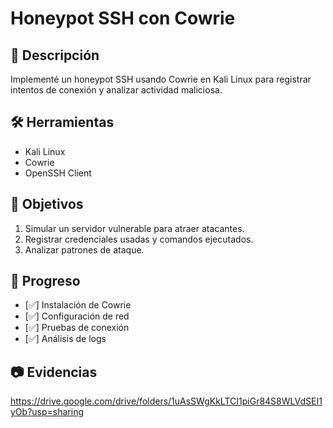 # Honeypot SSH con Cowrie

## 📌 Descripción
Implementé un honeypot SSH usando Cowrie en Kali Linux para registrar intentos de conexión y analizar actividad maliciosa.

## 🛠 Herramientas
- Kali Linux
- Cowrie
- OpenSSH Client

## 🎯 Objetivos
1. Simular un servidor vulnerable para atraer atacantes.
2. Registrar credenciales usadas y comandos ejecutados.
3. Analizar patrones de ataque.

## 📂 Progreso
- [✅] Instalación de Cowrie
- [✅] Configuración de red
- [✅] Pruebas de conexión
- [✅] Análisis de logs

## 📷 Evidencias
https://drive.google.com/drive/folders/1uAsSWgKkLTCI1piGr84S8WLVdSEI1yOb?usp=sharing

